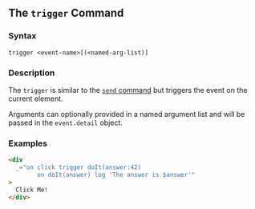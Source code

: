 
## The `trigger` Command

### Syntax

```ebnf
trigger <event-name>[(<named-arg-list)]
```

### Description

The `trigger` is similar to the [`send` command](/commands/send) but triggers the event on the current element.

Arguments can optionally provided in a named argument list and will be passed in the `event.detail` object.

### Examples

```html
<div
  _="on click trigger doIt(answer:42)
        on doIt(answer) log 'The answer is $answer'"
>
  Click Me!
</div>
```

